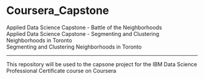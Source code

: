# Coursera_Capstone
Applied Data Science Capstone - Battle of the Neighborhoods 
<br>Applied Data Science Capstone - Segmenting and Clustering Neighborhoods in Toronto
   <br>Segmenting and Clustering Neighborhoods in Toronto

---
This repository will be used to the capsone project for the IBM Data Science Professional Certificate course on Coursera
